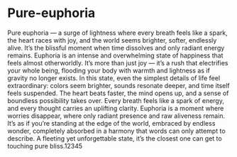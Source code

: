 # Pure-euphoria
Pure euphoria — a surge of lightness where every breath feels like a spark, the heart races with joy, and the world seems brighter, softer, endlessly alive. It’s the blissful moment when time dissolves and only radiant energy remains.
Euphoria is an intense and overwhelming state of happiness that feels almost otherworldly. It’s more than just joy — it’s a rush that electrifies your whole being, flooding your body with warmth and lightness as if gravity no longer exists. In this state, even the simplest details of life feel extraordinary: colors seem brighter, sounds resonate deeper, and time itself feels suspended. The heart beats faster, the mind opens up, and a sense of boundless possibility takes over. Every breath feels like a spark of energy, and every thought carries an uplifting clarity. Euphoria is a moment where worries disappear, where only radiant presence and raw aliveness remain. It’s as if you’re standing at the edge of the world, embraced by endless wonder, completely absorbed in a harmony that words can only attempt to describe. A fleeting yet unforgettable state, it’s the closest one can get to touching pure bliss.12345



